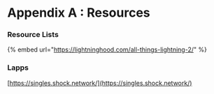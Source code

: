 # Appendix A : Resources

### Resource Lists

{% embed url="https://lightninghood.com/all-things-lightning-2/" %}

### Lapps

[https://singles.shock.network/](https://singles.shock.network/)

